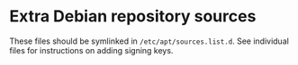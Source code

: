 # Extra Debian repository sources

These files should be symlinked in `/etc/apt/sources.list.d`. See
individual files for instructions on adding signing keys.
